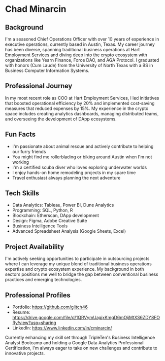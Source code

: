 # Chad Minarcin

## Background
I'm a seasoned Chief Operations Officer with over 10 years of experience in executive operations, currently based in Austin, Texas. My career journey has been diverse, spanning traditional business operations at Hart Employment Services and diving deep into the crypto ecosystem with organizations like Yearn Finance, Force DAO, and AGA Protocol. I graduated with honors (Cum Laude) from the University of North Texas with a BS in Business Computer Information Systems.

## Professional Journey
In my most recent role as COO at Hart Employment Services, I led initiatives that boosted operational efficiency by 20% and implemented cost-saving measures that reduced expenses by 15%. My experience in the crypto space includes creating analytics dashboards, managing distributed teams, and overseeing the development of DApp ecosystems.

## Fun Facts
- I'm passionate about animal rescue and actively contribute to helping our furry friends
- You might find me rollerblading or biking around Austin when I'm not working
- I'm a certified scuba diver who loves exploring underwater worlds
- I enjoy hands-on home remodeling projects in my spare time
- Travel enthusiast always planning the next adventure

## Tech Skills
- Data Analytics: Tableau, Power BI, Dune Analytics
- Programming: SQL, Python, R
- Blockchain: Etherscan, DApp development
- Design: Figma, Adobe Creative Suite
- Business Intelligence Tools
- Advanced Spreadsheet Analysis (Google Sheets, Excel)

## Project Availability
I'm actively seeking opportunities to participate in outsourcing projects where I can leverage my unique blend of traditional business operations expertise and crypto ecosystem experience. My background in both sectors positions me well to bridge the gap between conventional business practices and emerging technologies.

## Professional Profiles
- Portfolio: https://github.com/glitch46
- Resume: https://drive.google.com/file/d/1QRVymUagjxKmgD6mOijMtXS6ZDY8FORy/view?usp=sharing
- LinkedIn: https://www.linkedin.com/in/cminarcin/

Currently enhancing my skill set through TripleTen's Business Intelligence Analyst Bootcamp and holding a Google Data Analytics Professional Certification, I'm always eager to take on new challenges and contribute to innovative projects.
